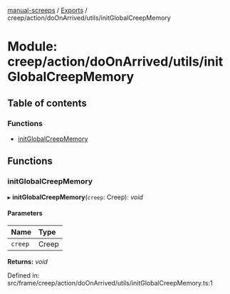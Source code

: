[manual-screeps](../README.md) / [Exports](../modules.md) / creep/action/doOnArrived/utils/initGlobalCreepMemory

# Module: creep/action/doOnArrived/utils/initGlobalCreepMemory

## Table of contents

### Functions

- [initGlobalCreepMemory](creep_action_doonarrived_utils_initglobalcreepmemory.md#initglobalcreepmemory)

## Functions

### initGlobalCreepMemory

▸ **initGlobalCreepMemory**(`creep`: Creep): *void*

#### Parameters

| Name | Type |
| :------ | :------ |
| `creep` | Creep |

**Returns:** *void*

Defined in: src/frame/creep/action/doOnArrived/utils/initGlobalCreepMemory.ts:1
